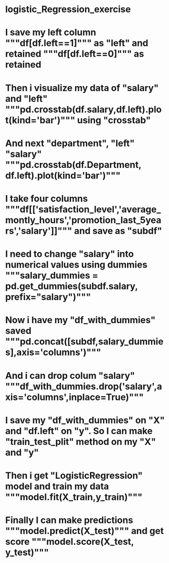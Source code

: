 # logistic_Regression_exercise
# I save my left column """df[df.left==1]""" as "left" and retained """df[df.left==0]""" as retained
# Then i visualize my data of "salary" and "left" """pd.crosstab(df.salary,df.left).plot(kind='bar')""" using "crosstab"
# And next "department",  "left"  "salary" """pd.crosstab(df.Department, df.left).plot(kind='bar')"""
# I take four columns """df[['satisfaction_level','average_montly_hours','promotion_last_5years','salary']]""" and save as "subdf"
# I need to change "salary" into numerical values using dummies """salary_dummies = pd.get_dummies(subdf.salary, prefix="salary")"""
# Now i have my "df_with_dummies" saved """pd.concat([subdf,salary_dummies],axis='columns')"""
# And i can drop colum "salary" """df_with_dummies.drop('salary',axis='columns',inplace=True)""" 
# I save my "df_with_dummies" on "X" and "df.left" on "y". So I can make "train_test_plit" method on my "X" and "y"
# Then i get "LogisticRegression" model and train my data """model.fit(X_train,y_train)"""
# Finally I can make predictions """model.predict(X_test)""" and get score """model.score(X_test, y_test)"""
